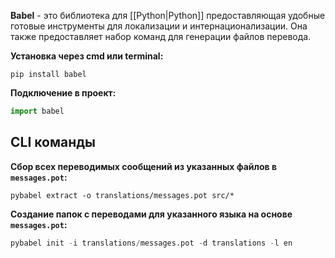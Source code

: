 **Babel** - это библиотека для [[Python|Python]] предоставляющая удобные готовые инструменты для локализации и интернационализации. Она также предоставляет набор команд для генерации файлов перевода.

**Установка через cmd или terminal:**

```Shell
pip install babel
```

**Подключение в проект:**

```Python
import babel
```

## CLI команды

**Сбор всех переводимых сообщений из указанных файлов в `messages.pot`:**

```Shell
pybabel extract -o translations/messages.pot src/*
```

**Создание папок с переводами для указанного языка на основе `messages.pot`:**

```Python
pybabel init -i translations/messages.pot -d translations -l en
```